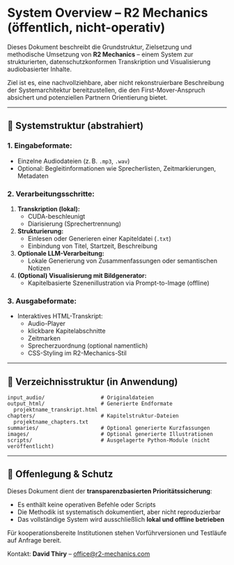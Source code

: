 # System Overview – R2 Mechanics (öffentlich, nicht-operativ)

Dieses Dokument beschreibt die Grundstruktur, Zielsetzung und methodische Umsetzung von **R2 Mechanics** – einem System zur strukturierten, datenschutzkonformen Transkription und Visualisierung audiobasierter Inhalte.

Ziel ist es, eine nachvollziehbare, aber nicht rekonstruierbare Beschreibung der Systemarchitektur bereitzustellen, die den First-Mover-Anspruch absichert und potenziellen Partnern Orientierung bietet.

---

## 🔧 Systemstruktur (abstrahiert)

### **1. Eingabeformate:**
- Einzelne Audiodateien (z. B. `.mp3`, `.wav`)
- Optional: Begleitinformationen wie Sprecherlisten, Zeitmarkierungen, Metadaten

### **2. Verarbeitungsschritte:**
1. **Transkription (lokal):**
   - CUDA-beschleunigt
   - Diarisierung (Sprechertrennung)
2. **Strukturierung:**
   - Einlesen oder Generieren einer Kapiteldatei (`.txt`)
   - Einbindung von Titel, Startzeit, Beschreibung
3. **Optionale LLM-Verarbeitung:**
   - Lokale Generierung von Zusammenfassungen oder semantischen Notizen
4. **(Optional) Visualisierung mit Bildgenerator:**
   - Kapitelbasierte Szenenillustration via Prompt-to-Image (offline)

### **3. Ausgabeformate:**
- Interaktives HTML-Transkript:
  - Audio-Player
  - klickbare Kapitelabschnitte
  - Zeitmarken
  - Sprecherzuordnung (optional namentlich)
  - CSS-Styling im R2-Mechanics-Stil

---

## 🧩 Verzeichnisstruktur (in Anwendung)

```
input_audio/                  # Originaldateien
output_html/                  # Generierte Endformate
  projektname_transkript.html
chapters/                     # Kapitelstruktur-Dateien
  projektname_chapters.txt
summaries/                    # Optional generierte Kurzfassungen
images/                       # Optional generierte Illustrationen
scripts/                      # Ausgelagerte Python-Module (nicht veröffentlicht)
```

---

## 🔐 Offenlegung & Schutz

Dieses Dokument dient der **transparenzbasierten Prioritätssicherung**:
- Es enthält keine operativen Befehle oder Scripts
- Die Methodik ist systematisch dokumentiert, aber nicht reproduzierbar
- Das vollständige System wird ausschließlich **lokal und offline betrieben**

Für kooperationsbereite Institutionen stehen Vorführversionen und Testläufe auf Anfrage bereit.

Kontakt: **David Thiry** – office@r2-mechanics.com
